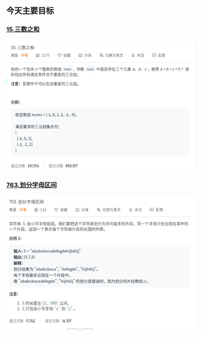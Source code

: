 ## 今天主要目标

### [15.三数之和](https://leetcode-cn.com/problems/3sum/)
![3sum](./images/3sum.png)

### [763.划分字母区间](https://leetcode-cn.com/problems/partition-labels/)
![partition-labels](./images/partition-labels.png)